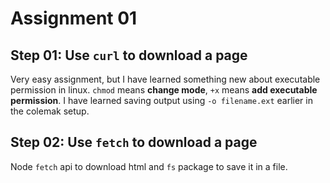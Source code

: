 # Assignment 01

## Step 01: Use `curl` to download a page

Very easy assignment, but I have learned something new about executable permission in linux. `chmod` means **change mode**, `+x` means **add executable permission**. I have learned saving output using `-o filename.ext` earlier in the colemak setup.

## Step 02: Use `fetch` to download a page

Node `fetch` api to download html and `fs` package to save it in a file.